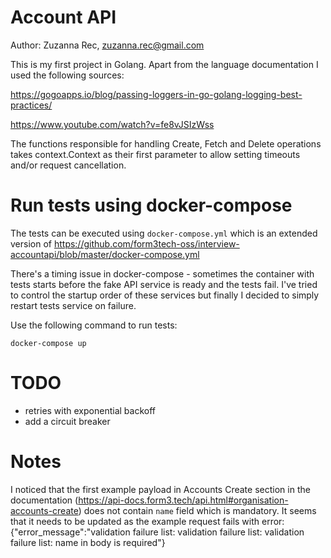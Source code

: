 # Account API
Author: Zuzanna Rec, zuzanna.rec@gmail.com

This is my first project in Golang. Apart from the language documentation I used the following sources:

https://gogoapps.io/blog/passing-loggers-in-go-golang-logging-best-practices/

https://www.youtube.com/watch?v=fe8vJSIzWss

The functions responsible for handling Create, Fetch and Delete operations takes context.Context as their first parameter to allow setting timeouts and/or request cancellation.

# Run tests using docker-compose

The tests can be executed using `docker-compose.yml` which is an extended version of https://github.com/form3tech-oss/interview-accountapi/blob/master/docker-compose.yml

There's a timing issue in docker-compose - sometimes the container with tests starts before the fake API service is ready and the tests fail. I've tried to control the startup order of these services but finally I decided to simply restart tests service on failure.

Use the following command to run tests:

`docker-compose up`

# TODO

- retries with exponential backoff
- add a circuit breaker

# Notes
I noticed that the first example payload in Accounts Create section in the documentation (https://api-docs.form3.tech/api.html#organisation-accounts-create) does not contain `name` field which is mandatory. It seems that it needs to be updated as the example request fails with error: {"error_message":"validation failure list: validation failure list: validation failure list: name in body is required"}
